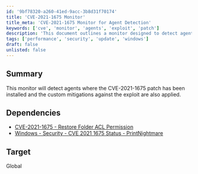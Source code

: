 ```yaml
---
id: '9bf78320-a260-41ed-9acc-3b8d31f70174'
title: 'CVE-2021-1675 Monitor'
title_meta: 'CVE-2021-1675 Monitor for Agent Detection'
keywords: ['cve', 'monitor', 'agents', 'exploit', 'patch']
description: 'This document outlines a monitor designed to detect agents where the CVE-2021-1675 patch has been installed, along with the application of custom mitigations against the exploit. It also includes relevant dependencies for further reference.'
tags: ['performance', 'security', 'update', 'windows']
draft: false
unlisted: false
---
```


## Summary

This monitor will detect agents where the CVE-2021-1675 patch has been installed and the custom mitigations against the exploit are also applied.

## Dependencies

- [CVE-2021-1675 - Restore Folder ACL Permission](<../scripts/CVE-2021-1675 - Restore folder ACL Permission.md>)
- [Windows - Security - CVE 2021 1675 Status - PrintNightmare](<../dataviews/Windows - Security - CVE 2021 1675 Status - PrintNightmare.md>)

## Target

Global

